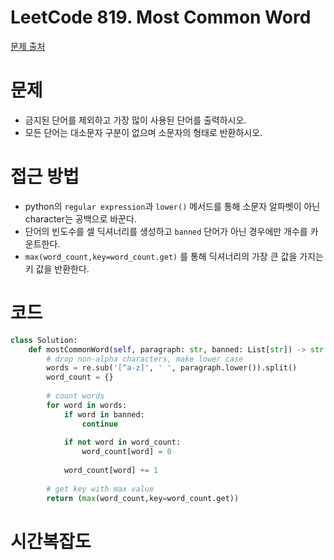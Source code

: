 # LeetCode 819. Most Common Word
[문제 출처](https://leetcode.com/problems/most-common-word/)

# 문제
- 금지된 단어를 제외하고 가장 많이 사용된 단어를 출력하시오.
- 모든 단어는 대소문자 구분이 없으며 소문자의 형태로 반환하시오.

# 접근 방법
- python의 `regular expression`과 `lower()` 메서드를 통해 소문자 알파벳이 아닌 character는 공백으로 바꾼다.
- 단어의 빈도수를 셀 딕셔너리를 생성하고 `banned` 단어가 아닌 경우에만 개수를 카운트한다.
- `max(word_count,key=word_count.get)` 를 통해 딕셔너리의 가장 큰 값을 가지는 키 값을 반환한다.

# 코드
```python
class Solution:
    def mostCommonWord(self, paragraph: str, banned: List[str]) -> str:
        # drop non-alpha characters, make lower case
        words = re.sub('[^a-z]', ' ', paragraph.lower()).split()
        word_count = {}
        
        # count words
        for word in words:
            if word in banned:
                continue
                
            if not word in word_count:
                word_count[word] = 0
            
            word_count[word] += 1
            
        # get key with max value
        return (max(word_count,key=word_count.get))
```

# 시간복잡도
